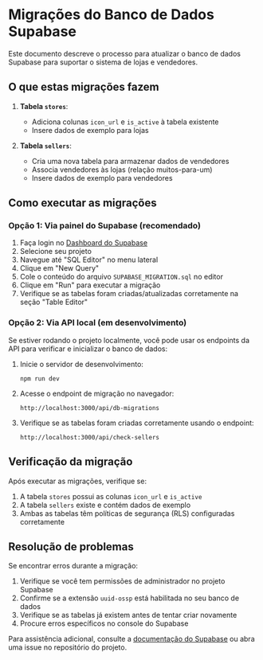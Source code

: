 # Migrações do Banco de Dados Supabase

Este documento descreve o processo para atualizar o banco de dados Supabase para suportar o sistema de lojas e vendedores.

## O que estas migrações fazem

1. **Tabela `stores`**:
   - Adiciona colunas `icon_url` e `is_active` à tabela existente
   - Insere dados de exemplo para lojas

2. **Tabela `sellers`**:
   - Cria uma nova tabela para armazenar dados de vendedores
   - Associa vendedores às lojas (relação muitos-para-um)
   - Insere dados de exemplo para vendedores

## Como executar as migrações

### Opção 1: Via painel do Supabase (recomendado)

1. Faça login no [Dashboard do Supabase](https://app.supabase.com)
2. Selecione seu projeto
3. Navegue até "SQL Editor" no menu lateral
4. Clique em "New Query"
5. Cole o conteúdo do arquivo `SUPABASE_MIGRATION.sql` no editor
6. Clique em "Run" para executar a migração
7. Verifique se as tabelas foram criadas/atualizadas corretamente na seção "Table Editor"

### Opção 2: Via API local (em desenvolvimento)

Se estiver rodando o projeto localmente, você pode usar os endpoints da API para verificar e inicializar o banco de dados:

1. Inicie o servidor de desenvolvimento:
   ```
   npm run dev
   ```

2. Acesse o endpoint de migração no navegador:
   ```
   http://localhost:3000/api/db-migrations
   ```

3. Verifique se as tabelas foram criadas corretamente usando o endpoint:
   ```
   http://localhost:3000/api/check-sellers
   ```

## Verificação da migração

Após executar as migrações, verifique se:

1. A tabela `stores` possui as colunas `icon_url` e `is_active`
2. A tabela `sellers` existe e contém dados de exemplo
3. Ambas as tabelas têm políticas de segurança (RLS) configuradas corretamente

## Resolução de problemas

Se encontrar erros durante a migração:

1. Verifique se você tem permissões de administrador no projeto Supabase
2. Confirme se a extensão `uuid-ossp` está habilitada no seu banco de dados
3. Verifique se as tabelas já existem antes de tentar criar novamente
4. Procure erros específicos no console do Supabase

Para assistência adicional, consulte a [documentação do Supabase](https://supabase.com/docs) ou abra uma issue no repositório do projeto. 